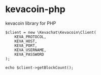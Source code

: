 # kevacoin-php

kevacoin library for PHP

```
$client = new \Kevachat\Kevacoin\Client(
    KEVA_PROTOCOL,
    KEVA_HOST,
    KEVA_PORT,
    KEVA_USERNAME,
    KEVA_PASSWORD
);

echo $client->getBlockCount();

```